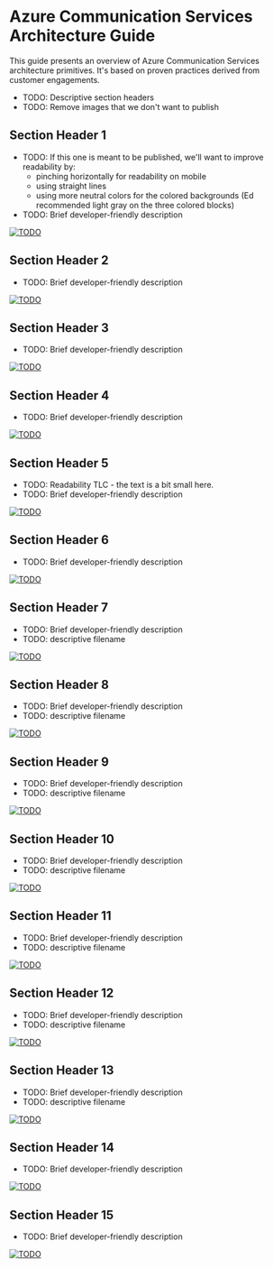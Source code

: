 # Azure Communication Services Architecture Guide

This guide presents an overview of Azure Communication Services architecture primitives. It's based on proven practices derived from customer engagements.

 - TODO: Descriptive section headers
 - TODO: Remove images that we don't want to publish


## Section Header 1
 - TODO: If this one is meant to be published, we'll want to improve readability by: 
   - pinching horizontally for readability on mobile
   - using straight lines
   - using more neutral colors for the colored backgrounds (Ed recommended light gray on the three colored blocks)
 - TODO: Brief developer-friendly description

[ ![TODO](./media/graph-flowchart.png) ](./media/graph-flowchart.png#lightbox)


## Section Header 2

- TODO: Brief developer-friendly description

[ ![TODO](./media/router-job-submission.png) ](./media/router-job-submission.png#lightbox)

## Section Header 3

- TODO: Brief developer-friendly description

[ ![TODO](./media/router-match-job-to-worker.png) ](./media/router-match-job-to-worker.png#lightbox)


## Section Header 4

- TODO: Brief developer-friendly description

[ ![TODO](./media/router-worker-registration.png) ](./media/router-worker-registration.png#lightbox)


## Section Header 5
- TODO: Readability TLC - the text is a bit small here.
- TODO: Brief developer-friendly description

[ ![TODO](./media/event-cycle.png) ](./media/event-cycle.png#lightbox)

## Section Header 6
- TODO: Brief developer-friendly description

[ ![TODO](./media/events.png) ](./media/events.png#lightbox)

## Section Header 7

- TODO: Brief developer-friendly description
- TODO: descriptive filename

[ ![TODO](./media/page-6-1.png) ](./media/page-6-1.png#lightbox)



## Section Header 8

- TODO: Brief developer-friendly description
- TODO: descriptive filename

[ ![TODO](./media/page-6-2.png) ](./media/page-6-2.png#lightbox)

## Section Header 9

- TODO: Brief developer-friendly description
- TODO: descriptive filename

[ ![TODO](./media/page-9.png) ](./media/page-9.png#lightbox)

## Section Header 10

- TODO: Brief developer-friendly description
- TODO: descriptive filename

[ ![TODO](./media/page-11.png) ](./media/page-11.png#lightbox)

## Section Header 11

- TODO: Brief developer-friendly description
- TODO: descriptive filename

[ ![TODO](./media/page-12-1.png) ](./media/page-12-1.png#lightbox)

## Section Header 12

- TODO: Brief developer-friendly description
- TODO: descriptive filename

[ ![TODO](./media/page-12-2.png) ](./media/page-12-2.png#lightbox)

## Section Header 13

- TODO: Brief developer-friendly description
- TODO: descriptive filename

[ ![TODO](./media/page-13.png) ](./media/page-13.png#lightbox)

## Section Header 14

- TODO: Brief developer-friendly description

[ ![TODO](./media/sip.png) ](./media/sip.png#lightbox)

## Section Header 15

- TODO: Brief developer-friendly description

[ ![TODO](./media/virtual-visits.png) ](./media/virtual-visits.png#lightbox)